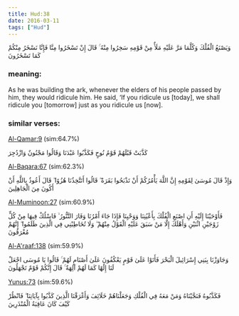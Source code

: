```yaml
---
title: Hud:38
date: 2016-03-11
tags: ["Hud"]
---
```

وَيَصْنَعُ الْفُلْكَ وَكُلَّمَا مَرَّ عَلَيْهِ مَلَأٌ مِنْ قَوْمِهِ سَخِرُوا مِنْهُ ۚ قَالَ إِنْ تَسْخَرُوا مِنَّا فَإِنَّا نَسْخَرُ مِنْكُمْ كَمَا تَسْخَرُونَ
### meaning: 
As he was building the ark, whenever the elders of his people passed by him, they would ridicule him. He said, ‘If you ridicule us [today], we shall ridicule you [tomorrow] just as you ridicule us [now].
### similar verses: 

[Al-Qamar:9](/54/9) (sim:64.7%)

كَذَّبَتْ قَبْلَهُمْ قَوْمُ نُوحٍ فَكَذَّبُوا عَبْدَنَا وَقَالُوا مَجْنُونٌ وَازْدُجِرَ

[Al-Baqara:67](/2/67) (sim:62.3%)

وَإِذْ قَالَ مُوسَىٰ لِقَوْمِهِ إِنَّ اللَّهَ يَأْمُرُكُمْ أَنْ تَذْبَحُوا بَقَرَةً ۖ قَالُوا أَتَتَّخِذُنَا هُزُوًا ۖ قَالَ أَعُوذُ بِاللَّهِ أَنْ أَكُونَ مِنَ الْجَاهِلِينَ

[Al-Muminoon:27](/23/27) (sim:60.9%)

فَأَوْحَيْنَا إِلَيْهِ أَنِ اصْنَعِ الْفُلْكَ بِأَعْيُنِنَا وَوَحْيِنَا فَإِذَا جَاءَ أَمْرُنَا وَفَارَ التَّنُّورُ ۙ فَاسْلُكْ فِيهَا مِنْ كُلٍّ زَوْجَيْنِ اثْنَيْنِ وَأَهْلَكَ إِلَّا مَنْ سَبَقَ عَلَيْهِ الْقَوْلُ مِنْهُمْ ۖ وَلَا تُخَاطِبْنِي فِي الَّذِينَ ظَلَمُوا ۖ إِنَّهُمْ مُغْرَقُونَ

[Al-A'raaf:138](/7/138) (sim:59.9%)

وَجَاوَزْنَا بِبَنِي إِسْرَائِيلَ الْبَحْرَ فَأَتَوْا عَلَىٰ قَوْمٍ يَعْكُفُونَ عَلَىٰ أَصْنَامٍ لَهُمْ ۚ قَالُوا يَا مُوسَى اجْعَلْ لَنَا إِلَٰهًا كَمَا لَهُمْ آلِهَةٌ ۚ قَالَ إِنَّكُمْ قَوْمٌ تَجْهَلُونَ

[Yunus:73](/10/73) (sim:59.6%)

فَكَذَّبُوهُ فَنَجَّيْنَاهُ وَمَنْ مَعَهُ فِي الْفُلْكِ وَجَعَلْنَاهُمْ خَلَائِفَ وَأَغْرَقْنَا الَّذِينَ كَذَّبُوا بِآيَاتِنَا ۖ فَانْظُرْ كَيْفَ كَانَ عَاقِبَةُ الْمُنْذَرِينَ
